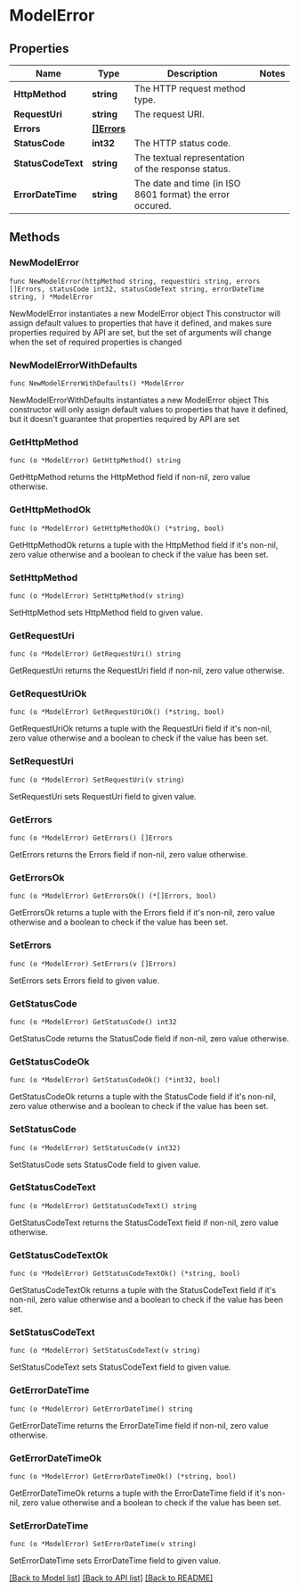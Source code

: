 # ModelError

## Properties

Name | Type | Description | Notes
------------ | ------------- | ------------- | -------------
**HttpMethod** | **string** | The HTTP request method type. | 
**RequestUri** | **string** | The request URI. | 
**Errors** | [**[]Errors**](Errors.md) |  | 
**StatusCode** | **int32** | The HTTP status code. | 
**StatusCodeText** | **string** | The textual representation of the response status. | 
**ErrorDateTime** | **string** | The date and time (in ISO 8601 format) the error occured. | 

## Methods

### NewModelError

`func NewModelError(httpMethod string, requestUri string, errors []Errors, statusCode int32, statusCodeText string, errorDateTime string, ) *ModelError`

NewModelError instantiates a new ModelError object
This constructor will assign default values to properties that have it defined,
and makes sure properties required by API are set, but the set of arguments
will change when the set of required properties is changed

### NewModelErrorWithDefaults

`func NewModelErrorWithDefaults() *ModelError`

NewModelErrorWithDefaults instantiates a new ModelError object
This constructor will only assign default values to properties that have it defined,
but it doesn't guarantee that properties required by API are set

### GetHttpMethod

`func (o *ModelError) GetHttpMethod() string`

GetHttpMethod returns the HttpMethod field if non-nil, zero value otherwise.

### GetHttpMethodOk

`func (o *ModelError) GetHttpMethodOk() (*string, bool)`

GetHttpMethodOk returns a tuple with the HttpMethod field if it's non-nil, zero value otherwise
and a boolean to check if the value has been set.

### SetHttpMethod

`func (o *ModelError) SetHttpMethod(v string)`

SetHttpMethod sets HttpMethod field to given value.


### GetRequestUri

`func (o *ModelError) GetRequestUri() string`

GetRequestUri returns the RequestUri field if non-nil, zero value otherwise.

### GetRequestUriOk

`func (o *ModelError) GetRequestUriOk() (*string, bool)`

GetRequestUriOk returns a tuple with the RequestUri field if it's non-nil, zero value otherwise
and a boolean to check if the value has been set.

### SetRequestUri

`func (o *ModelError) SetRequestUri(v string)`

SetRequestUri sets RequestUri field to given value.


### GetErrors

`func (o *ModelError) GetErrors() []Errors`

GetErrors returns the Errors field if non-nil, zero value otherwise.

### GetErrorsOk

`func (o *ModelError) GetErrorsOk() (*[]Errors, bool)`

GetErrorsOk returns a tuple with the Errors field if it's non-nil, zero value otherwise
and a boolean to check if the value has been set.

### SetErrors

`func (o *ModelError) SetErrors(v []Errors)`

SetErrors sets Errors field to given value.


### GetStatusCode

`func (o *ModelError) GetStatusCode() int32`

GetStatusCode returns the StatusCode field if non-nil, zero value otherwise.

### GetStatusCodeOk

`func (o *ModelError) GetStatusCodeOk() (*int32, bool)`

GetStatusCodeOk returns a tuple with the StatusCode field if it's non-nil, zero value otherwise
and a boolean to check if the value has been set.

### SetStatusCode

`func (o *ModelError) SetStatusCode(v int32)`

SetStatusCode sets StatusCode field to given value.


### GetStatusCodeText

`func (o *ModelError) GetStatusCodeText() string`

GetStatusCodeText returns the StatusCodeText field if non-nil, zero value otherwise.

### GetStatusCodeTextOk

`func (o *ModelError) GetStatusCodeTextOk() (*string, bool)`

GetStatusCodeTextOk returns a tuple with the StatusCodeText field if it's non-nil, zero value otherwise
and a boolean to check if the value has been set.

### SetStatusCodeText

`func (o *ModelError) SetStatusCodeText(v string)`

SetStatusCodeText sets StatusCodeText field to given value.


### GetErrorDateTime

`func (o *ModelError) GetErrorDateTime() string`

GetErrorDateTime returns the ErrorDateTime field if non-nil, zero value otherwise.

### GetErrorDateTimeOk

`func (o *ModelError) GetErrorDateTimeOk() (*string, bool)`

GetErrorDateTimeOk returns a tuple with the ErrorDateTime field if it's non-nil, zero value otherwise
and a boolean to check if the value has been set.

### SetErrorDateTime

`func (o *ModelError) SetErrorDateTime(v string)`

SetErrorDateTime sets ErrorDateTime field to given value.



[[Back to Model list]](../README.md#documentation-for-models) [[Back to API list]](../README.md#documentation-for-api-endpoints) [[Back to README]](../README.md)


